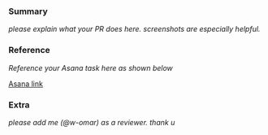 ### Summary

_please explain what your PR does here. screenshots are especially helpful._

### Reference

_Reference your Asana task here as shown below_

[Asana link](https://app.asana.com/0/1205340802626919/1205340802626922/f)

### Extra

_please add me (@w-omar) as a reviewer. thank u_
